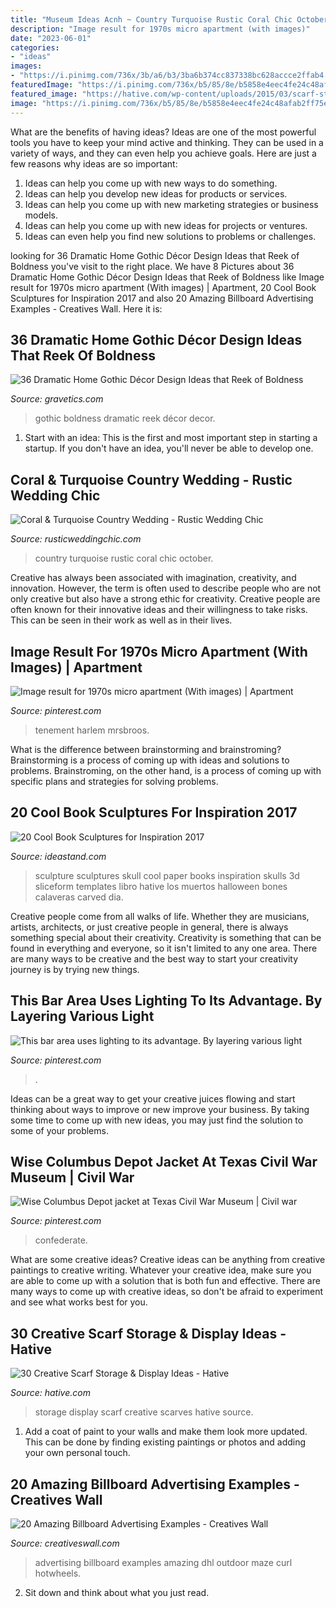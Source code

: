 ```yaml
---
title: "Museum Ideas Acnh ~ Country Turquoise Rustic Coral Chic October"
description: "Image result for 1970s micro apartment (with images)"
date: "2023-06-01"
categories:
- "ideas"
images:
- "https://i.pinimg.com/736x/3b/a6/b3/3ba6b374cc837338bc628accce2ffab4.jpg"
featuredImage: "https://i.pinimg.com/736x/b5/85/8e/b5858e4eec4fe24c48afab2ff75e824f--recessed-ceiling-lights-crown-moldings.jpg"
featured_image: "https://hative.com/wp-content/uploads/2015/03/scarf-storage-ideas/7-creative-scarf-storage-and-display-ideas.jpg"
image: "https://i.pinimg.com/736x/b5/85/8e/b5858e4eec4fe24c48afab2ff75e824f--recessed-ceiling-lights-crown-moldings.jpg"
---
```



What are the benefits of having ideas?
Ideas are one of the most powerful tools you have to keep your mind active and thinking. They can be used in a variety of ways, and they can even help you achieve goals. Here are just a few reasons why ideas are so important: 
1. Ideas can help you come up with new ways to do something.
2. Ideas can help you develop new ideas for products or services. 
3. Ideas can help you come up with new marketing strategies or business models. 
4. Ideas can help you come up with new ideas for projects or ventures. 
5. Ideas can even help you find new solutions to problems or challenges.

	

		
looking for 36 Dramatic Home Gothic Décor Design Ideas that Reek of Boldness you've visit to the right place. We have 8 Pictures about 36 Dramatic Home Gothic Décor Design Ideas that Reek of Boldness like Image result for 1970s micro apartment (With images) | Apartment, 20 Cool Book Sculptures for Inspiration 2017 and also 20 Amazing Billboard Advertising Examples - Creatives Wall. Here it is:
		
    
## 36 Dramatic Home Gothic Décor Design Ideas That Reek Of Boldness

<img loading=lazy src="http://www.gravetics.com/wp-content/uploads/2017/08/Moorish-Smoking-Room-The-Worsham-Rockefeller-House..jpg" onerror="this.onerror=null;this.src='https://tse2.mm.bing.net/th?id=OIP.TWURVUeRfVL1EYsaHFzdSAHaJg&amp;pid=15.1';" alt="36 Dramatic Home Gothic Décor Design Ideas that Reek of Boldness">

_Source: gravetics.com_

>gothic boldness dramatic reek décor decor. 

	

1. Start with an idea: This is the first and most important step in starting a startup. If you don't have an idea, you'll never be able to develop one. 

    
## Coral &amp; Turquoise Country Wedding - Rustic Wedding Chic

<img loading=lazy src="http://rusticweddingchic.com/wp-content/uploads/2015/10/Zak_Zak_Eureka_Photography_TwistedRanchWeddingPhotography53_low.jpg" onerror="this.onerror=null;this.src='https://tse3.mm.bing.net/th?id=OIP.hEgJbHqrTeLsT1aX4QsocQHaLH&amp;pid=15.1';" alt="Coral &amp; Turquoise Country Wedding - Rustic Wedding Chic">

_Source: rusticweddingchic.com_

>country turquoise rustic coral chic october. 

	

Creative has always been associated with imagination, creativity, and innovation. However, the term is often used to describe people who are not only creative but also have a strong ethic for creativity. Creative people are often known for their innovative ideas and their willingness to take risks. This can be seen in their work as well as in their lives.

    
## Image Result For 1970s Micro Apartment (With Images) | Apartment

<img loading=lazy src="https://i.pinimg.com/736x/3b/a6/b3/3ba6b374cc837338bc628accce2ffab4.jpg" onerror="this.onerror=null;this.src='https://tse3.mm.bing.net/th?id=OIP.x2TuAZGdFP-OMD5_XJa15QHaE6&amp;pid=15.1';" alt="Image result for 1970s micro apartment (With images) | Apartment">

_Source: pinterest.com_

>tenement harlem mrsbroos. 

	

What is the difference between brainstorming and brainstroming?
Brainstorming is a process of coming up with ideas and solutions to problems. Brainstroming, on the other hand, is a process of coming up with specific plans and strategies for solving problems.

    
## 20 Cool Book Sculptures For Inspiration 2017

<img loading=lazy src="https://ideastand.com/wp-content/uploads/2014/05/book-sculptures/5-book-sculpture.jpg" onerror="this.onerror=null;this.src='https://tse4.mm.bing.net/th?id=OIP.KdW1DIJ2VtRMnNr49EZcsgHaLH&amp;pid=15.1';" alt="20 Cool Book Sculptures for Inspiration 2017">

_Source: ideastand.com_

>sculpture sculptures skull cool paper books inspiration skulls 3d sliceform templates libro hative los muertos halloween bones calaveras carved dia. 

	

Creative people come from all walks of life. Whether they are musicians, artists, architects, or just creative people in general, there is always something special about their creativity. Creativity is something that can be found in everything and everyone, so it isn't limited to any one area. There are many ways to be creative and the best way to start your creativity journey is by trying new things.

    
## This Bar Area Uses Lighting To Its Advantage. By Layering Various Light

<img loading=lazy src="https://i.pinimg.com/736x/b5/85/8e/b5858e4eec4fe24c48afab2ff75e824f--recessed-ceiling-lights-crown-moldings.jpg" onerror="this.onerror=null;this.src='https://tse1.mm.bing.net/th?id=OIP.yLJTTLeCeZ3qUokZ3cl-YwHaK1&amp;pid=15.1';" alt="This bar area uses lighting to its advantage. By layering various light">

_Source: pinterest.com_

>. 

	

Ideas can be a great way to get your creative juices flowing and start thinking about ways to improve or new improve your business. By taking some time to come up with new ideas, you may just find the solution to some of your problems.

    
## Wise Columbus Depot Jacket At Texas Civil War Museum | Civil War

<img loading=lazy src="https://i.pinimg.com/736x/25/e0/ff/25e0ffe2e05c0b0d0ccc21a3fc336474.jpg" onerror="this.onerror=null;this.src='https://tse3.mm.bing.net/th?id=OIP.FJdFpfcFeK7b_2kVlrIY3AHaJ3&amp;pid=15.1';" alt="Wise Columbus Depot jacket at Texas Civil War Museum | Civil war">

_Source: pinterest.com_

>confederate. 

	

What are some creative ideas?
Creative ideas can be anything from creative paintings to creative writing. Whatever your creative idea, make sure you are able to come up with a solution that is both fun and effective. There are many ways to come up with creative ideas, so don't be afraid to experiment and see what works best for you.

    
## 30 Creative Scarf Storage &amp; Display Ideas - Hative

<img loading=lazy src="https://hative.com/wp-content/uploads/2015/03/scarf-storage-ideas/7-creative-scarf-storage-and-display-ideas.jpg" onerror="this.onerror=null;this.src='https://tse2.mm.bing.net/th?id=OIP.l2aJPKQK8__Zzwv7XVX_gAHaLI&amp;pid=15.1';" alt="30 Creative Scarf Storage &amp; Display Ideas - Hative">

_Source: hative.com_

>storage display scarf creative scarves hative source. 

	

1. Add a coat of paint to your walls and make them look more updated. This can be done by finding existing paintings or photos and adding your own personal touch. 

    
## 20 Amazing Billboard Advertising Examples - Creatives Wall

<img loading=lazy src="https://www.creativeswall.com/wp-content/uploads/2014/05/outdoor-advertising-08-e1399726862636.jpg" onerror="this.onerror=null;this.src='https://tse2.mm.bing.net/th?id=OIP.V1biwFPzh2DusTn5puRTeAHaFZ&amp;pid=15.1';" alt="20 Amazing Billboard Advertising Examples - Creatives Wall">

_Source: creativeswall.com_

>advertising billboard examples amazing dhl outdoor maze curl hotwheels. 

	

2. Sit down and think about what you just read.

